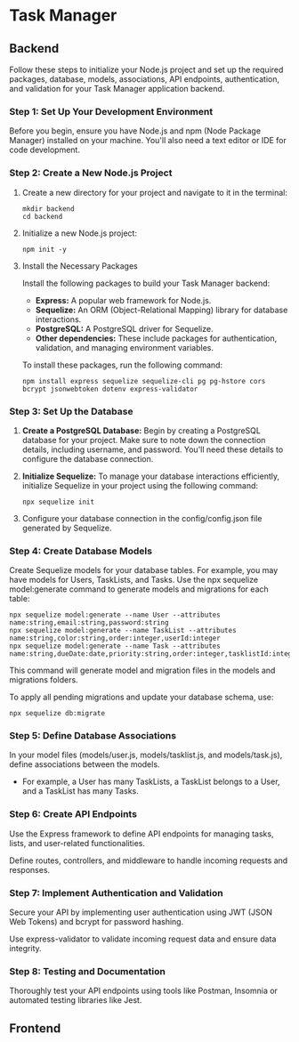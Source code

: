# Task Manager

## Backend

Follow these steps to initialize your Node.js project and set up the required packages, database, models, associations, API endpoints, authentication, and validation for your Task Manager application backend.

### Step 1: Set Up Your Development Environment

Before you begin, ensure you have Node.js and npm (Node Package Manager) installed on your machine. You'll also need a text editor or IDE for code development.

### Step 2: Create a New Node.js Project

1. Create a new directory for your project and navigate to it in the terminal:

   ```
   mkdir backend
   cd backend
   ```

2. Initialize a new Node.js project:

   ```
   npm init -y
   ```

3. Install the Necessary Packages

   Install the following packages to build your Task Manager backend:

   - **Express:** A popular web framework for Node.js.
   - **Sequelize:** An ORM (Object-Relational Mapping) library for database interactions.
   - **PostgreSQL:** A PostgreSQL driver for Sequelize.
   - **Other dependencies:** These include packages for authentication, validation, and managing environment variables.

   To install these packages, run the following command:

   ```
   npm install express sequelize sequelize-cli pg pg-hstore cors bcrypt jsonwebtoken dotenv express-validator
   ```

### Step 3: Set Up the Database

1. **Create a PostgreSQL Database:** Begin by creating a PostgreSQL database for your project. Make sure to note down the connection details, including username, and password. You'll need these details to configure the database connection.

2. **Initialize Sequelize:** To manage your database interactions efficiently, initialize Sequelize in your project using the following command:

    ```
    npx sequelize init
    ```
3. Configure your database connection in the config/config.json file generated by Sequelize.

### Step 4: Create Database Models

Create Sequelize models for your database tables. For example, you may have models for Users, TaskLists, and Tasks. Use the npx sequelize model:generate command to generate models and migrations for each table:
```
npx sequelize model:generate --name User --attributes name:string,email:string,password:string
npx sequelize model:generate --name TaskList --attributes name:string,color:string,order:integer,userId:integer
npx sequelize model:generate --name Task --attributes name:string,dueDate:date,priority:string,order:integer,tasklistId:integer
```
This command will generate model and migration files in the models and migrations folders.

To apply all pending migrations and update your database schema, use:
```
npx sequelize db:migrate
```

### Step 5: Define Database Associations

In your model files (models/user.js, models/tasklist.js, and models/task.js), define associations between the models.
- For example, a User has many TaskLists, a TaskList belongs to a User, and a TaskList has many Tasks.

### Step 6: Create API Endpoints
Use the Express framework to define API endpoints for managing tasks, lists, and user-related functionalities.

Define routes, controllers, and middleware to handle incoming requests and responses.

### Step 7: Implement Authentication and Validation
Secure your API by implementing user authentication using JWT (JSON Web Tokens) and bcrypt for password hashing.

Use express-validator to validate incoming request data and ensure data integrity.

### Step 8: Testing and Documentation
Thoroughly test your API endpoints using tools like Postman, Insomnia or automated testing libraries like Jest.

## Frontend

   
